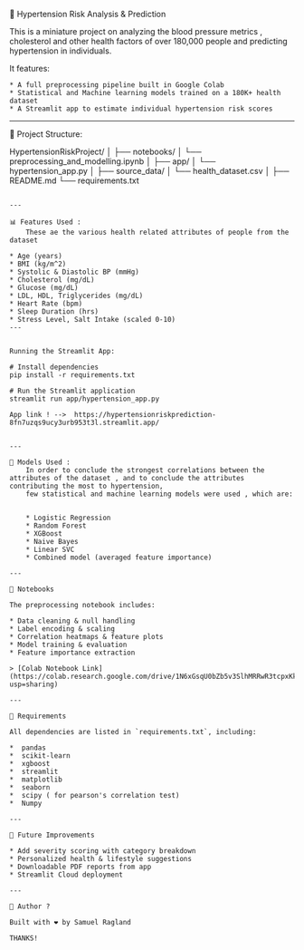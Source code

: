 🌺 Hypertension Risk Analysis & Prediction

This is a miniature project on analyzing the blood pressure metrics , cholesterol and other health factors of 
over 180,000 people and predicting hypertension in individuals. 

It features:

	* A full preprocessing pipeline built in Google Colab
	* Statistical and Machine learning models trained on a 180K+ health dataset
	* A Streamlit app to estimate individual hypertension risk scores


----
📂 Project Structure: 


HypertensionRiskProject/
│
├── notebooks/
│   └── preprocessing_and_modelling.ipynb
│
├── app/
│   └── hypertension_app.py
│
├── source_data/
│   └── health_dataset.csv
│
├── README.md
└── requirements.txt
```

---

📊 Features Used :
	These ae the various health related attributes of people from the dataset

* Age (years)
* BMI (kg/m^2)
* Systolic & Diastolic BP (mmHg)
* Cholesterol (mg/dL)
* Glucose (mg/dL)
* LDL, HDL, Triglycerides (mg/dL)
* Heart Rate (bpm)
* Sleep Duration (hrs)
* Stress Level, Salt Intake (scaled 0-10)
---


Running the Streamlit App:

# Install dependencies
pip install -r requirements.txt

# Run the Streamlit application
streamlit run app/hypertension_app.py

App link ! -->  https://hypertensionriskprediction-8fn7uzqs9ucy3urb953t3l.streamlit.app/


---

🧠 Models Used :
    In order to conclude the strongest correlations between the attributes of the dataset , and to conclude the attributes contributing the most to hypertension,
    few statistical and machine learning models were used , which are:


	* Logistic Regression
	* Random Forest
	* XGBoost
	* Naive Bayes
	* Linear SVC
	* Combined model (averaged feature importance)

---

🔬 Notebooks

The preprocessing notebook includes:

* Data cleaning & null handling
* Label encoding & scaling
* Correlation heatmaps & feature plots
* Model training & evaluation
* Feature importance extraction

> [Colab Notebook Link](https://colab.research.google.com/drive/1N6xGsqU0bZb5v3SlhMRRwR3tcpxKkkN9?usp=sharing)

---

📄 Requirements

All dependencies are listed in `requirements.txt`, including:

*  pandas
*  scikit-learn
*  xgboost
*  streamlit
*  matplotlib
*  seaborn
*  scipy ( for pearson's correlation test)
*  Numpy

---

🎯 Future Improvements

* Add severity scoring with category breakdown
* Personalized health & lifestyle suggestions
* Downloadable PDF reports from app
* Streamlit Cloud deployment

---

👤 Author ?

Built with ❤️ by Samuel Ragland

THANKS!
